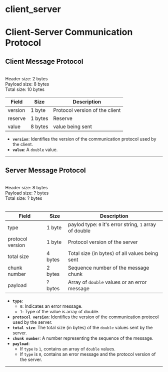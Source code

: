 # client_server

# Client-Server Communication Protocol

## Client Message Protocol

<br>Header size: 2 bytes  
Payload size: 8 bytes  
Total size: 10 bytes<br>

| Field      | Size    | Description                    |
|------------|---------|--------------------------------|
| version    | 1 byte  | Protocol version of the client |
| reserve    | 1 bytes | Reserve                        |
| value      | 8 bytes | value being sent               |

- **`version`**: Identifies the version of the communication protocol used by the client.  
- **`value`**: A `double` value.

---

## Server Message Protocol

<br>Header size: 8 bytes  
Payload size: ? bytes  
Total size: ? bytes<br><br>

| Field            | Size    | Description                                             |
|------------------|---------|---------------------------------------------------------|
| type             | 1 byte  | paylod type: `0` it's error string, `1` array of double |
| protocol version | 1 byte  | Protocol version of the server                          |
| total size       | 4 bytes | Total size (in bytes) of all values being sent          |
| chunk number     | 2 bytes | Sequence number of the message chunk                    |
| payload          | ? bytes | Array of `double` values or an error message            |

- **`type`**:  
  - `0`: Indicates an error message.  
  - `1`: Type of the value is array of double.  
- **`protocol version`**: Identifies the version of the communication protocol used by the server.  
- **`total size`**: The total size (in bytes) of the `double` values sent by the server.  
- **`chunk number`**: A number representing the sequence of the message.  
- **`payload`**:  
  - If `type` is `1`, contains an array of `double` values.  
  - If `type` is `0`, contains an error message and the protocol version of the server.

---
